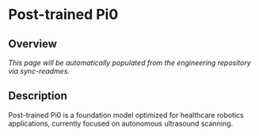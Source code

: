 # Post-trained Pi0

## Overview

*This page will be automatically populated from the engineering repository via sync-readmes.*

## Description

Post-trained Pi0 is a foundation model optimized for healthcare robotics applications, currently focused on autonomous ultrasound scanning.